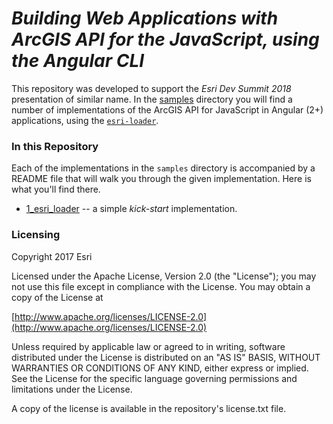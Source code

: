 # *Building Web Applications with ArcGIS API for the JavaScript, using the Angular CLI*

This repository was developed to support the *Esri Dev Summit 2018* presentation of similar name.  In the [samples](https://github.com/sean-olson-esri/2018_dev_summit_arcgis_api_angular_cli/tree/master/samples) directory you will find a number of implementations of the ArcGIS API for JavaScript in Angular (2+) applications, using the [`esri-loader`](https://github.com/Esri/esri-loader).


### In this Repository
Each of the implementations in the ```samples``` directory is accompanied by a README file that will walk you through the given implementation. Here is what you'll find there.
* [1_esri_loader](https://github.com/sean-olson-esri/2018_dev_summit_arcgis_api_angular_cli/tree/master/samples/1_esri_loader) -- a simple *kick-start* implementation.

### Licensing

Copyright 2017 Esri

Licensed under the Apache License, Version 2.0 (the "License"); you may not use this file except in compliance with the License. You may obtain a copy of the License at

[http://www.apache.org/licenses/LICENSE-2.0](http://www.apache.org/licenses/LICENSE-2.0)

Unless required by applicable law or agreed to in writing, software distributed under the License is distributed on an "AS IS" BASIS, WITHOUT WARRANTIES OR CONDITIONS OF ANY KIND, either express or implied. See the License for the specific language governing permissions and limitations under the License.

A copy of the license is available in the repository's license.txt file.
